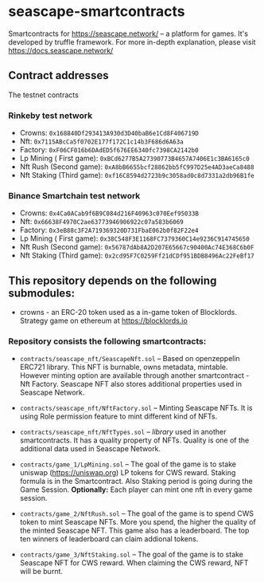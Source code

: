 # seascape-smartcontracts
Smartcontracts for https://seascape.network/ &ndash; a platform for games.
It's developed by truffle framework. For more in-depth explanation, please visit https://docs.seascape.network/

## Contract addresses
The testnet contracts

### Rinkeby test network
 * Crowns:                    ```0x168840Df293413A930d3D40baB6e1Cd8F406719D```
 * Nft:                       ```0x7115ABcCa5f0702E177f172C1c14b3F686d6A63a```
 * Factory:                   ```0xF06CF016b6DAdED5f676EE6340fc7398CA2142b0```
 * Lp Mining ( First game):   ```0xBCd6277B5A27390773B4657A7406E1c3BA6165c0```
 * Nft Rush (Second game):    ```0xA8bB6655bcf28862bb5fC997D25e4AD3aeCa8488```
 * Nft Staking (Third game):  ```0xf16C8594d2723b9c3058ad0c8d7331a2db96B1fe```
 
 ### Binance Smartchain test network
 * Crowns:                    ```0x4Ca0ACab9f6B9C084d216F40963c070Eef95033B```
 * Nft:                       ```0x66638F4970C2ae63773946906922c07a583b6069```
 * Factory:                   ```0x3eB88c3F2A719369320D731FbaE062b0f82F22e4```
 * Lp Mining ( First game):   ```0x38C548F3E1168FC7379360C14e9236C914745650```
 * Nft Rush (Second game):    ```0x56787dAb8A2D207E65667c90400Ac74E368C6b0F```
 * Nft Staking (Third game):  ```0x2cd95F7C0259Ff21dCDf951BDB8496Ac22FeBf17```

## This repository depends on the following **submodules**:
 * crowns - an ERC-20 token used as a in-game token of Blocklords. Strategy game on ethereum at https://blocklords.io

### Repository consists the following smartcontracts:
 * ```contracts/seascape_nft/SeascapeNft.sol``` &ndash; Based on openzeppelin ERC721 library. This NFT is burnable, owns metadata, mintable. However minting option are available through another smartcontract - Nft Factory. Seascape NFT also stores additional properties used in Seascape Network.
 * ```contracts/seascape_nft/NftFactory.sol``` &ndash; Minting Seascape NFTs. It is using Role permission feature to mint different kind of NFTs.
 * ```contracts/seascape_nft/NftTypes.sol``` &ndash; _library_ used in another smartcontracts. It has a quality property of NFTs. Quality is one of the additional data used in Seascape Network.
 
 * ```contracts/game_1/LpMining.sol``` &ndash; The goal of the game is to stake uniswap (https://uniswap.org) LP tokens for CWS reward. Staking formula is in the Smartcontract. Also Staking period is going during the Game Session. __Optionally:__ Each player can mint one nft in every game session.
 * ```contracts/game_2/NftRush.sol``` &ndash; The goal of the game is to spend CWS token to mint Seascape NFTs. More you spend, the higher the quality of the minted Seascape NFT. This game also has a leaderboard. The top ten winners of leaderboard can claim addional tokens.
 * ```contracts/game_3/NftStaking.sol``` &ndash; The goal of the game is to stake Seascape NFT for CWS reward. When claiming the CWS reward, NFT will be burnt.
